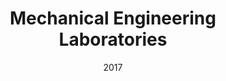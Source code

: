---
title: "Mechanical Engineering Laboratories"
collection: teaching
type: "Teaching assistant"
permalink: /teaching/2017-spring-teaching-3
venue: "UBC"
date: "2017"
location: "Vancouver"
---